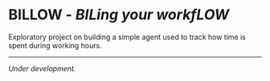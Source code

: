 # BILLOW - _BILing your workfLOW_

Exploratory project on building a simple agent used to track how time is spent during working hours.

------

_Under development._
